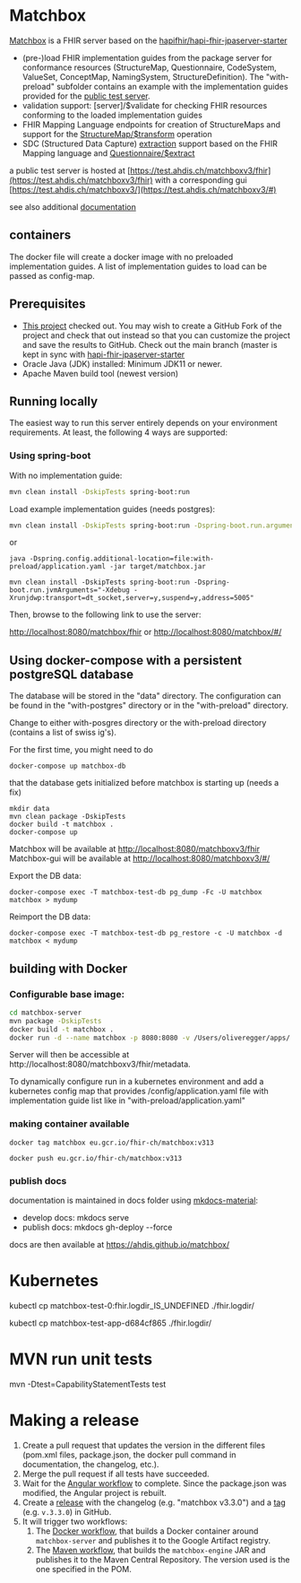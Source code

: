 # Matchbox

[Matchbox](https://matchbox.health) is a FHIR server based on the [hapifhir/hapi-fhir-jpaserver-starter](https://github.com/hapifhir/hapi-fhir-jpaserver-starter)

- (pre-)load FHIR implementation guides from the package server for conformance resources (StructureMap, Questionnaire, CodeSystem, ValueSet, ConceptMap, NamingSystem, StructureDefinition). The "with-preload" subfolder contains an example with the implementation guides provided for the [public test server](https://test.ahdis.ch/matchbox/fhir).
- validation support: [server]/$validate for checking FHIR resources conforming to the loaded implementation guides
- FHIR Mapping Language endpoints for creation of StructureMaps and support for the [StructureMap/$transform](https://www.hl7.org/fhir/operation-structuremap-transform.html) operation
- SDC (Structured Data Capture) [extraction](https://build.fhir.org/ig/HL7/sdc/extraction.html#map-extract) support based on the FHIR Mapping language and [Questionnaire/$extract](http://build.fhir.org/ig/HL7/sdc/OperationDefinition-QuestionnaireResponse-extract.html)

a public test server is hosted at [https://test.ahdis.ch/matchboxv3/fhir](https://test.ahdis.ch/matchboxv3/fhir) with a corresponding gui [https://test.ahdis.ch/matchboxv3/](https://test.ahdis.ch/matchboxv3/#)

see also additional [documentation](https://ahdis.github.io/matchbox)

## containers

The docker file will create a docker image with no preloaded implementation guides. A list of implementation guides to load can be passed as config-map.

## Prerequisites

- [This project](https://github.com/ahdis/matchbox) checked out. You may wish to create a GitHub Fork of the project and check that out instead so that you can customize the project and save the results to GitHub. Check out the main branch (master is kept in sync with [hapi-fhir-jpaserver-starter](https://github.com/hapifhir/hapi-fhir-jpaserver-starter)
- Oracle Java (JDK) installed: Minimum JDK11 or newer.
- Apache Maven build tool (newest version)

## Running locally

The easiest way to run this server entirely depends on your environment requirements. At least, the following 4 ways are supported:

### Using spring-boot

With no implementation guide:

```bash
mvn clean install -DskipTests spring-boot:run
```

Load example implementation guides (needs postgres):

```bash
mvn clean install -DskipTests spring-boot:run -Dspring-boot.run.arguments=--spring.config.additional-location=file:with-preload/application.yaml
```

or

```
java -Dspring.config.additional-location=file:with-preload/application.yaml -jar target/matchbox.jar
```

```
mvn clean install -DskipTests spring-boot:run -Dspring-boot.run.jvmArguments="-Xdebug -Xrunjdwp:transport=dt_socket,server=y,suspend=y,address=5005"
```

Then, browse to the following link to use the server:

[http://localhost:8080/matchbox/fhir](http://localhost:8080/matchboxv3/fhir)
or
[http://localhost:8080/matchbox/#/](http://localhost:8080/matchboxv3/#/)

## Using docker-compose with a persistent postgreSQL database

The database will be stored in the "data" directory. The configuration can be found in the "with-postgres" directory or in the "with-preload" directory.

Change to either with-posgres directory or the with-preload directory (contains a list of swiss ig's).

For the first time, you might need to do

```
docker-compose up matchbox-db
```

that the database gets initialized before matchbox is starting up (needs a fix)

```
mkdir data
mvn clean package -DskipTests
docker build -t matchbox .
docker-compose up
```

Matchbox will be available at [http://localhost:8080/matchboxv3/fhir](http://localhost:8080/matchboxv3/fhir)
Matchbox-gui will be available at [http://localhost:8080/matchboxv3/#/](http://localhost:8080/matchboxv3/#/)

Export the DB data:

```
docker-compose exec -T matchbox-test-db pg_dump -Fc -U matchbox matchbox > mydump
```

Reimport the DB data:

```
docker-compose exec -T matchbox-test-db pg_restore -c -U matchbox -d matchbox < mydump
```

## building with Docker

### Configurable base image:

```bash
cd matchbox-server
mvn package -DskipTests
docker build -t matchbox .
docker run -d --name matchbox -p 8080:8080 -v /Users/oliveregger/apps/:/apps/ matchbox
```

Server will then be accessible at http://localhost:8080/matchboxv3/fhir/metadata.

To dynamically configure run in a kubernetes environment and add a kubernetes config map that provides /config/application.yaml file with implementation guide list like in "with-preload/application.yaml"

### making container available

```
docker tag matchbox eu.gcr.io/fhir-ch/matchbox:v313

docker push eu.gcr.io/fhir-ch/matchbox:v313
```

### publish docs

documentation is maintained in docs folder using [mkdocs-material](https://squidfunk.github.io/mkdocs-material/):

- develop docs: mkdocs serve
- publish docs: mkdocs gh-deploy --force

docs are then available at https://ahdis.github.io/matchbox/

# Kubernetes

kubectl cp matchbox-test-0:fhir.logdir_IS_UNDEFINED ./fhir.logdir/

kubectl cp matchbox-test-app-d684cf865 ./fhir.logdir/

# MVN run unit tests

mvn -Dtest=CapabilityStatementTests test

# Making a release

1. Create a pull request that updates the version in the different files (pom.xml files, package.json, the docker pull
   command in documentation, the changelog, etc.).
2. Merge the pull request if all tests have succeeded.
3. Wait for the [Angular workflow](https://github.com/ahdis/matchbox/blob/main/.github/workflows/angular_build.yml)
   to complete. Since the package.json was modified, the Angular project is rebuilt.
4. Create a [release](https://github.com/ahdis/matchbox/releases) with the changelog (e.g. "matchbox v3.3.0") and a
   [tag](https://github.com/ahdis/matchbox/tags) (e.g. `v.3.3.0`) in GitHub.
5. It will trigger two workflows:
   1. The [Docker workflow](https://github.com/ahdis/matchbox/blob/main/.github/workflows/googleregistry.yml), that
      builds a Docker container around `matchbox-server` and publishes it to the Google Artifact registry.
   2. The [Maven workflow](https://github.com/ahdis/matchbox/blob/main/.github/workflows/central_repository.yml), that
      builds the `matchbox-engine` JAR and publishes it to the Maven Central Repository. The version used is the one
      specified in the POM.

